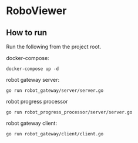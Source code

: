 # RoboViewer

## How to run
Run the following from the project root.

docker-compose:
```
docker-compose up -d
```

robot gateway server:
```
go run robot_gateway/server/server.go
```

robot progress processor
```
go run robot_progress_processor/server/server.go
```

robot gateway client:
```
go run robot_gateway/client/client.go
```

